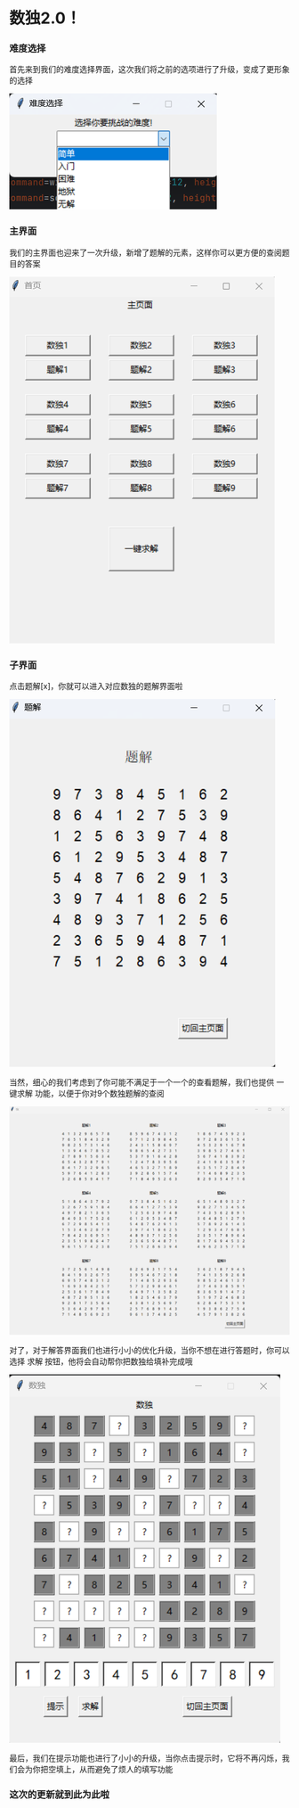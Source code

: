 # 数独2.0！

### 难度选择
首先来到我们的难度选择界面，这次我们将之前的选项进行了升级，变成了更形象的选择

![](img/1.png)

### 主界面
我们的主界面也迎来了一次升级，新增了题解的元素，这样你可以更方便的查阅题目的答案

![](img/2.png)

### 子界面

点击题解[x]，你就可以进入对应数独的题解界面啦

![](img/3.png)

当然，细心的我们考虑到了你可能不满足于一个一个的查看题解，我们也提供 一键求解 功能，以便于你对9个数独题解的查阅

![](img/4.png)

对了，对于解答界面我们也进行小小的优化升级，当你不想在进行答题时，你可以选择 求解 按钮，他将会自动帮你把数独给填补完成哦

![](img/5.png)

最后，我们在提示功能也进行了小小的升级，当你点击提示时，它将不再闪烁，我们会为你把空填上，从而避免了烦人的填写功能

### 这次的更新就到此为此啦